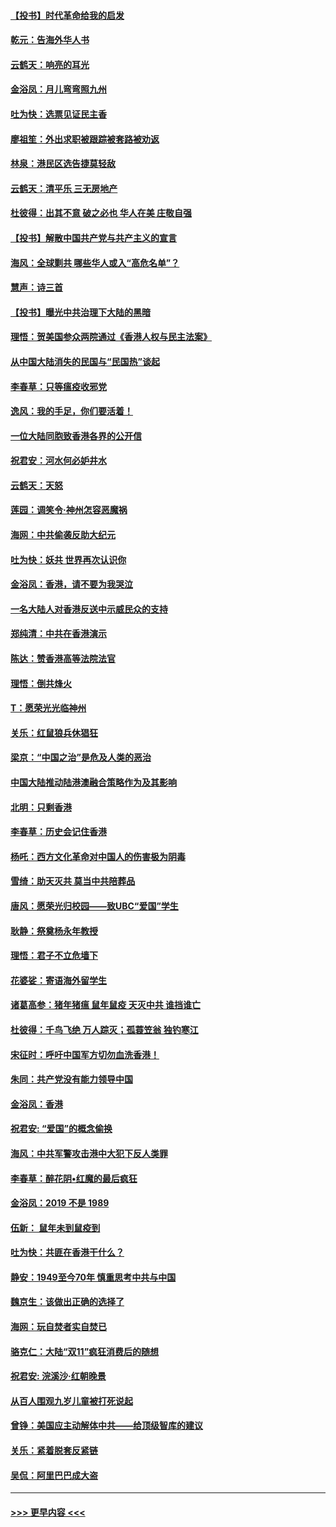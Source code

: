 #### [【投书】时代革命给我的启发](../pages/nsc993/n11684287.md?t=11280144) 
#### [乾元：告海外华人书](../pages/nsc993/n11684044.md?t=11280144) 
#### [云鹤天：响亮的耳光](../pages/nsc993/n11684254.md?t=11280144) 
#### [金浴凤：月儿弯弯照九州](../pages/nsc993/n11684231.md?t=11280144) 
#### [吐为快：选票见证民主香](../pages/nsc993/n11684206.md?t=11280144) 
#### [廖祖笙：外出求职被跟踪被套路被劝返](../pages/nsc993/n11683874.md?t=11280144) 
#### [林泉：港民区选告捷莫轻敌](../pages/nsc993/n11683930.md?t=11280144) 
#### [云鹤天：清平乐 三无房地产](../pages/nsc993/n11681521.md?t=11280144) 
#### [杜彼得：出其不意 破之必也 华人在美 庄敬自强](../pages/nsc993/n11679554.md?t=11280144) 
#### [【投书】解散中国共产党与共产主义的宣言](../pages/nsc993/n11679177.md?t=11280144) 
#### [海风：全球剿共 哪些华人或入“高危名单”？](../pages/nsc993/n11678617.md?t=11280144) 
#### [慧声：诗三首](../pages/nsc993/n11678848.md?t=11280144) 
#### [【投书】曝光中共治理下大陆的黑暗](../pages/nsc993/n11678674.md?t=11280144) 
#### [理悟：贺美国参众两院通过《香港人权与民主法案》](../pages/nsc993/n11678104.md?t=11280144) 
#### [从中国大陆消失的民国与“民国热”谈起](../pages/nsc993/n11678075.md?t=11280144) 
#### [李春草：只等瘟疫收邪党](../pages/nsc993/n11677308.md?t=11280144) 
#### [逸风：我的手足，你们要活着！](../pages/nsc993/n11676352.md?t=11280144) 
#### [一位大陆同胞致香港各界的公开信](../pages/nsc993/n11675761.md?t=11280144) 
#### [祝君安：河水何必妒井水](../pages/nsc993/n11675746.md?t=11280144) 
#### [云鹤天：天怒](../pages/nsc993/n11675718.md?t=11280144) 
#### [莲园：调笑令‧神州怎容恶魔祸](../pages/nsc993/n11675648.md?t=11280144) 
#### [海网：中共偷袭反助大纪元](../pages/nsc993/n11673515.md?t=11280144) 
#### [吐为快：妖共 世界再次认识你](../pages/nsc993/n11673506.md?t=11280144) 
#### [金浴凤：香港，请不要为我哭泣](../pages/nsc993/n11673248.md?t=11280144) 
#### [一名大陆人对香港反送中示威民众的支持](../pages/nsc993/n11672615.md?t=11280144) 
#### [郑纯清：中共在香港演示](../pages/nsc993/n11670539.md?t=11280144) 
#### [陈达：赞香港高等法院法官](../pages/nsc993/n11669542.md?t=11280144) 
#### [理悟：倒共烽火](../pages/nsc993/n11668844.md?t=11280144) 
#### [T：愿荣光光临神州](../pages/nsc993/n11668421.md?t=11280144) 
#### [关乐：红鼠狼兵休猖狂](../pages/nsc993/n11668378.md?t=11280144) 
#### [梁京：“中国之治”是危及人类的恶治](../pages/nsc993/n11668328.md?t=11280144) 
#### [中国大陆推动陆港澳融合策略作为及其影响](../pages/nsc993/n11668157.md?t=11280144) 
#### [北明：只剩香港](../pages/nsc993/n11668002.md?t=11280144) 
#### [李春草：历史会记住香港](../pages/nsc993/n11667927.md?t=11280144) 
#### [杨吒：西方文化革命对中国人的伤害极为阴毒](../pages/nsc993/n11664521.md?t=11280144) 
#### [雪绮：助天灭共 莫当中共陪葬品](../pages/nsc993/n11662650.md?t=11280144) 
#### [唐风：愿荣光归校园——致UBC“爱国”学生](../pages/nsc993/n11662194.md?t=11280144) 
#### [耿静：祭奠杨永年教授](../pages/nsc993/n11662514.md?t=11280144) 
#### [理悟：君子不立危墙下](../pages/nsc993/n11662172.md?t=11280144) 
#### [花婆娑：寄语海外留学生](../pages/nsc993/n11662121.md?t=11280144) 
#### [诸葛高参：猪年猪瘟 鼠年鼠疫 天灭中共 谁挡谁亡](../pages/nsc993/n11661980.md?t=11280144) 
#### [杜彼得：千鸟飞绝 万人踪灭；孤蓑笠翁 独钓寒江](../pages/nsc993/n11661170.md?t=11280144) 
#### [宋征时：呼吁中国军方切勿血洗香港！](../pages/nsc993/n11415318.md?t=11280144) 
#### [朱同：共产党没有能力领导中国](../pages/nsc993/n11660421.md?t=11280144) 
#### [金浴凤：香港](../pages/nsc993/n11660419.md?t=11280144) 
#### [祝君安: “爱国”的概念偷换](../pages/nsc993/n11659706.md?t=11280144) 
#### [海风：中共军警攻击港中大犯下反人类罪](../pages/nsc993/n11659632.md?t=11280144) 
#### [李春草：醉花阴•红魔的最后疯狂](../pages/nsc993/n11659287.md?t=11280144) 
#### [金浴凤：2019 不是 1989](../pages/nsc993/n11657663.md?t=11280144) 
#### [伍新： 鼠年未到鼠疫到](../pages/nsc993/n11655098.md?t=11280144) 
#### [吐为快：共匪在香港干什么？](../pages/nsc993/n11654891.md?t=11280144) 
#### [静安：1949至今70年 慎重思考中共与中国](../pages/nsc993/n11651244.md?t=11280144) 
#### [魏京生：该做出正确的选择了](../pages/nsc993/n11653084.md?t=11280144) 
#### [海网：玩自焚者实自焚已](../pages/nsc993/n11652423.md?t=11280144) 
#### [骆克仁：大陆“双11”疯狂消费后的随想](../pages/nsc993/n11652305.md?t=11280144) 
#### [祝君安: 浣溪沙·红朝晚景](../pages/nsc993/n11652258.md?t=11280144) 
#### [从百人围观九岁儿童被打死说起](../pages/nsc993/n11651030.md?t=11280144) 
#### [曾铮：美国应主动解体中共——给顶级智库的建议](../pages/nsc993/n11649888.md?t=11280144) 
#### [关乐：紧着脱套反紧链](../pages/nsc993/n11649069.md?t=11280144) 
#### [吴侃：阿里巴巴成大盗](../pages/nsc993/n11645523.md?t=11280144) 

----
#### [ >>> 更早内容 <<< ](../indexes/nsc993-earlier.md)
